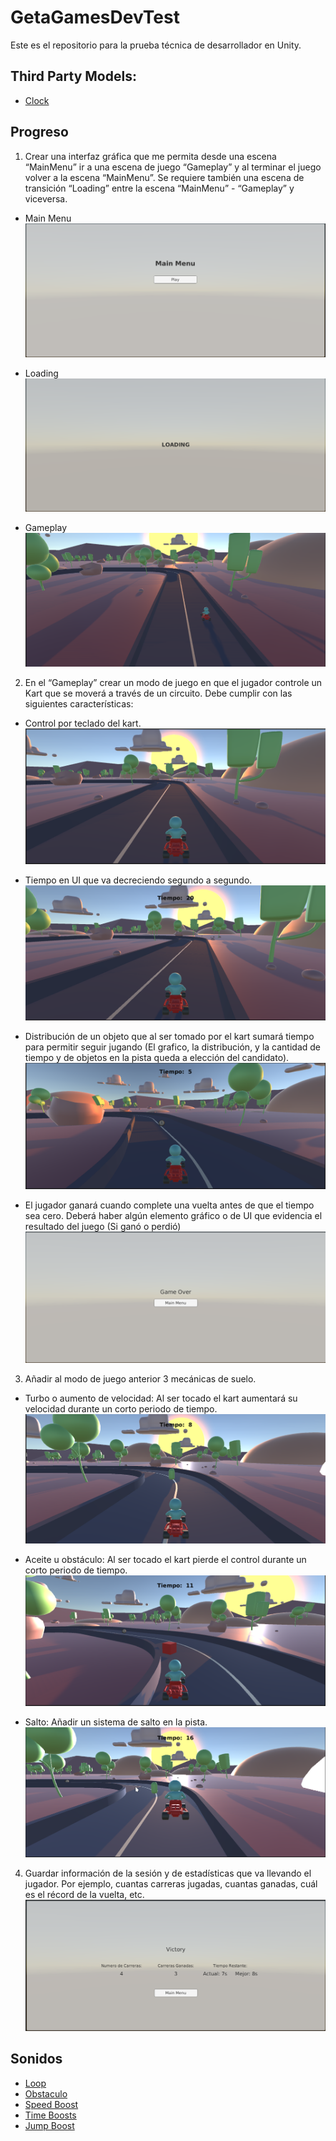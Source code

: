 # GetaGamesDevTest
Este es el repositorio para la prueba técnica de desarrollador en Unity.

## Third Party Models:
* [Clock](https://assetstore.unity.com/packages/3d/props/interior/clock-4250)

## Progreso
 1.  Crear una interfaz gráfica que me permita desde una escena “MainMenu” ir
     a una escena de juego “Gameplay” y al terminar el juego volver a la
     escena “MainMenu”. Se
     requiere
     también
     una
     escena
     de
     transición “Loading” entre la escena “MainMenu” - “Gameplay” y viceversa.
     
* Main Menu
![Main Menu image](Images/MainMenu.png)
  
* Loading
![Loading image](Images/Loading.png)

* Gameplay 
![Gameplay Image](Images/Gameplay.png)
  
2. En el “Gameplay” crear un modo de juego en que el jugador controle un Kart
   que se moverá a través de un circuito. Debe cumplir con las
   siguientes características:
   
* Control por teclado del kart.
![Fixed Camera in Kart Move](Images/FixedCamera.png)
  
* Tiempo en UI que va decreciendo segundo a segundo.
![Remaining Time in UI](Images/TimeRemaining.png)
  
* Distribución de un objeto que al ser tomado por el kart sumará tiempo para
  permitir seguir jugando (El grafico, la distribución, y la cantidad de tiempo y
  de objetos en la pista queda a elección del candidato).
 ![Time Boosts](Images/TimeBoost.png)
  
* El jugador ganará cuando complete una vuelta antes de que el tiempo sea
  cero. Deberá haber algún elemento gráfico o de UI que evidencia el resultado
  del juego (Si ganó o perdió)
![End Game](Images/EndGame.png)  
  
3. Añadir al modo de juego anterior 3 mecánicas de suelo.

* Turbo o aumento de velocidad: Al ser tocado el kart aumentará su velocidad
  durante un corto periodo de tiempo.
![Speed Boost](Images/SpeedBoost.png)
  
* Aceite u obstáculo: Al ser tocado el kart pierde el control durante
un corto periodo de tiempo.
![Obstacle](Images/Obstacle.png)  
  
* Salto: Añadir un sistema de salto en la pista.
![Jump Boost](Images/JumpBoost.png)
  
4. Guardar información de la sesión y de estadísticas que va llevando el
   jugador. Por ejemplo, cuantas carreras jugadas, cuantas ganadas, cuál es el
   récord de la vuelta, etc.
![Player Data](Images/PlayerInfo.png)
   
## Sonidos
* [Loop](https://freesound.org/people/Flick3r/sounds/45610/)
* [Obstaculo](https://freesound.org/people/squareal/sounds/237375/)
* [Speed Boost](https://freesound.org/people/Eponn/sounds/420998/)
* [Time Boosts](https://freesound.org/people/InspectorJ/sounds/398194/)
* [Jump Boost](https://freesound.org/people/sharesynth/sounds/341246/)
